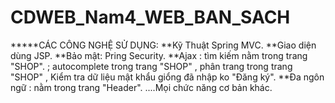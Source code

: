 # CDWEB_Nam4_WEB_BAN_SACH
*****CÁC CÔNG NGHỆ SỬ DỤNG:
**Kỹ Thuật Spring MVC.
**Giao diện dùng JSP.
**Bảo mật: Pring Security.
**Ajax : tìm kiếm nằm trong trang "SHOP". ; autocomplete  trong trang "SHOP" , phân trang trong trang "SHOP" , Kiểm tra dữ liệu mật khẩu giổng đã nhập ko "Đăng ký".
**Đa ngôn ngữ : nằm trong trang "Header".
....Mọi chức năng cơ bản khác.
